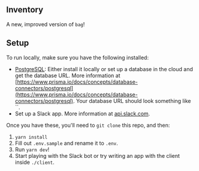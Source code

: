 ## Inventory

A new, improved version of `bag`!

## Setup

To run locally, make sure you have the following installed:

- [PostgreSQL](https://www.postgresql.org/): Either install it locally or set up a database in the cloud and get the database URL. More information at [https://www.prisma.io/docs/concepts/database-connectors/postgresql](https://www.prisma.io/docs/concepts/database-connectors/postgresql). Your database URL should look something like ``.
- Set up a Slack app. More information at [api.slack.com](https://api.slack.com).

Once you have these, you'll need to `git clone` this repo, and then:

1. `yarn install`
2. Fill out `.env.sample` and rename it to `.env`.
3. Run `yarn dev`!
4. Start playing with the Slack bot or try writing an app with the client inside `./client`.
